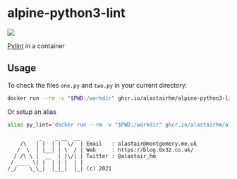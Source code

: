 # alpine-python3-lint

[![](http://dockeri.co/image/alastairhm/alpine-python3-lint)](https://index.docker.io/u/alastairhm/alpine-python3-lint/)

[Pylint](https://www.pylint.org/) in a container

## Usage

To check the files `one.py` and `two.py` in your current directory:

```bash
docker run --rm -v "$PWD:/workdir" ghcr.io/alastairhm/alpine-python3-lint ./one.py ./two.py
```

Or setup an alias

```bash
alias py_lint='docker run --rm -v "$PWD:/workdir" ghcr.io/alastairhm/alpine-python3-lint'
```

```text
          _    _ __  __
    /\   | |  | |  \/  | Email   : alastair@montgomery.me.uk
   /  \  | |__| | \  / | Web     : https://blog.0x32.co.uk/
  / /\ \ |  __  | |\/| | Twitter : @alastair_hm
 / ____ \| |  | | |  | |
/_/    \_\_|  |_|_|  |_| (c) 2021
```

